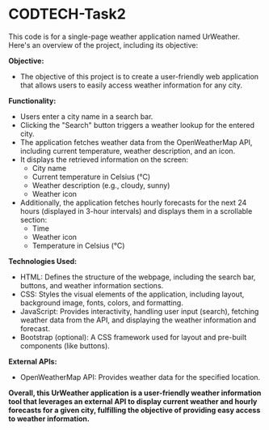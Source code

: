 # CODTECH-Task2


This code is for a single-page weather application named UrWeather. Here's an overview of the project, including its objective:

**Objective:**

* The objective of this project is to create a user-friendly web application that allows users to easily access weather information for any city.

**Functionality:**

* Users enter a city name in a search bar.
* Clicking the "Search" button triggers a weather lookup for the entered city.
* The application fetches weather data from the OpenWeatherMap API, including current temperature, weather description, and an icon.
* It displays the retrieved information on the screen:
    * City name
    * Current temperature in Celsius (°C)
    * Weather description (e.g., cloudy, sunny)
    * Weather icon
* Additionally, the application fetches hourly forecasts for the next 24 hours (displayed in 3-hour intervals) and displays them in a scrollable section:
    * Time
    * Weather icon
    * Temperature in Celsius (°C)

**Technologies Used:**

* HTML: Defines the structure of the webpage, including the search bar, buttons, and weather information sections.
* CSS: Styles the visual elements of the application, including layout, background image, fonts, colors, and formatting.
* JavaScript: Provides interactivity, handling user input (search), fetching weather data from the API, and displaying the weather information and forecast.
* Bootstrap (optional): A CSS framework used for layout and pre-built components (like buttons).

**External APIs:**

* OpenWeatherMap API: Provides weather data for the specified location.

**Overall, this UrWeather application is a user-friendly weather information tool that leverages an external API to display current weather and hourly forecasts for a given city, fulfilling the objective of providing easy access to weather information.**
